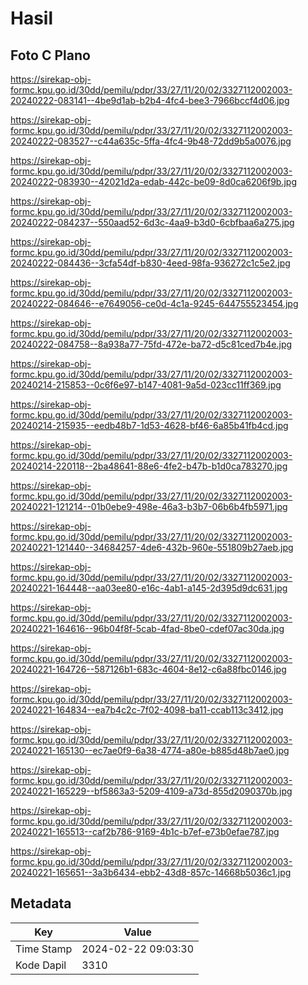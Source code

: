 # Hasil

## Foto C Plano

https://sirekap-obj-formc.kpu.go.id/30dd/pemilu/pdpr/33/27/11/20/02/3327112002003-20240222-083141--4be9d1ab-b2b4-4fc4-bee3-7966bccf4d06.jpg

https://sirekap-obj-formc.kpu.go.id/30dd/pemilu/pdpr/33/27/11/20/02/3327112002003-20240222-083527--c44a635c-5ffa-4fc4-9b48-72dd9b5a0076.jpg

https://sirekap-obj-formc.kpu.go.id/30dd/pemilu/pdpr/33/27/11/20/02/3327112002003-20240222-083930--42021d2a-edab-442c-be09-8d0ca6206f9b.jpg

https://sirekap-obj-formc.kpu.go.id/30dd/pemilu/pdpr/33/27/11/20/02/3327112002003-20240222-084237--550aad52-6d3c-4aa9-b3d0-6cbfbaa6a275.jpg

https://sirekap-obj-formc.kpu.go.id/30dd/pemilu/pdpr/33/27/11/20/02/3327112002003-20240222-084436--3cfa54df-b830-4eed-98fa-936272c1c5e2.jpg

https://sirekap-obj-formc.kpu.go.id/30dd/pemilu/pdpr/33/27/11/20/02/3327112002003-20240222-084646--e7649056-ce0d-4c1a-9245-644755523454.jpg

https://sirekap-obj-formc.kpu.go.id/30dd/pemilu/pdpr/33/27/11/20/02/3327112002003-20240222-084758--8a938a77-75fd-472e-ba72-d5c81ced7b4e.jpg

https://sirekap-obj-formc.kpu.go.id/30dd/pemilu/pdpr/33/27/11/20/02/3327112002003-20240214-215853--0c6f6e97-b147-4081-9a5d-023cc11ff369.jpg

https://sirekap-obj-formc.kpu.go.id/30dd/pemilu/pdpr/33/27/11/20/02/3327112002003-20240214-215935--eedb48b7-1d53-4628-bf46-6a85b41fb4cd.jpg

https://sirekap-obj-formc.kpu.go.id/30dd/pemilu/pdpr/33/27/11/20/02/3327112002003-20240214-220118--2ba48641-88e6-4fe2-b47b-b1d0ca783270.jpg

https://sirekap-obj-formc.kpu.go.id/30dd/pemilu/pdpr/33/27/11/20/02/3327112002003-20240221-121214--01b0ebe9-498e-46a3-b3b7-06b6b4fb5971.jpg

https://sirekap-obj-formc.kpu.go.id/30dd/pemilu/pdpr/33/27/11/20/02/3327112002003-20240221-121440--34684257-4de6-432b-960e-551809b27aeb.jpg

https://sirekap-obj-formc.kpu.go.id/30dd/pemilu/pdpr/33/27/11/20/02/3327112002003-20240221-164448--aa03ee80-e16c-4ab1-a145-2d395d9dc631.jpg

https://sirekap-obj-formc.kpu.go.id/30dd/pemilu/pdpr/33/27/11/20/02/3327112002003-20240221-164616--96b04f8f-5cab-4fad-8be0-cdef07ac30da.jpg

https://sirekap-obj-formc.kpu.go.id/30dd/pemilu/pdpr/33/27/11/20/02/3327112002003-20240221-164726--587126b1-683c-4604-8e12-c6a88fbc0146.jpg

https://sirekap-obj-formc.kpu.go.id/30dd/pemilu/pdpr/33/27/11/20/02/3327112002003-20240221-164834--ea7b4c2c-7f02-4098-ba11-ccab113c3412.jpg

https://sirekap-obj-formc.kpu.go.id/30dd/pemilu/pdpr/33/27/11/20/02/3327112002003-20240221-165130--ec7ae0f9-6a38-4774-a80e-b885d48b7ae0.jpg

https://sirekap-obj-formc.kpu.go.id/30dd/pemilu/pdpr/33/27/11/20/02/3327112002003-20240221-165229--bf5863a3-5209-4109-a73d-855d2090370b.jpg

https://sirekap-obj-formc.kpu.go.id/30dd/pemilu/pdpr/33/27/11/20/02/3327112002003-20240221-165513--caf2b786-9169-4b1c-b7ef-e73b0efae787.jpg

https://sirekap-obj-formc.kpu.go.id/30dd/pemilu/pdpr/33/27/11/20/02/3327112002003-20240221-165651--3a3b6434-ebb2-43d8-857c-14668b5036c1.jpg


## Metadata

| Key        | Value               |
| ---------- | ------------------- |
| Time Stamp | 2024-02-22 09:03:30 |
| Kode Dapil | 3310                |



